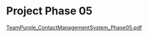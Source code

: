 # Project Phase 05
[TeamPurple_ContactManagementSystem_Phase05.pdf](https://github.com/user-attachments/files/17231970/TeamPurple_ContactManagementSystem_Phase05.pdf)
